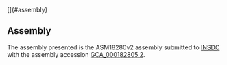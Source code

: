 []{#assembly}

Assembly
--------

The assembly presented is the ASM18280v2 assembly submitted to
[INSDC](http://www.insdc.org) with the assembly accession
[GCA\_000182805.2](http://www.ebi.ac.uk/ena/data/view/GCA_000182805.2).
